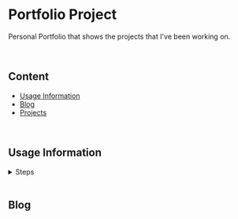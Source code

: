 # Portfolio Project

Personal Portfolio that shows the projects that I've been working on.

<br/>

## Content
* [Usage Information](#usage-information)
* [Blog](#blog)
* [Projects](#projects)

<br/>

## Usage Information

<details>
<summary>Steps</summary>


* Clone the repository.
* Create project virtual environment inside **personal_portfolio** directory:

```
python3 -m venv env_perport
```

* Activate your virtual enviroment and install required python modules:
```
source env_perport/bin/activate
python -m pip install -r requirements.txt
```

* Go to Django project **personal_portfolio** directory and execute:
```
python manage.py makemigrations
python manage.py migrate
```

* Startup the Django server:
```
python manage.py runserver
```
</details>

<br/>

## Blog
